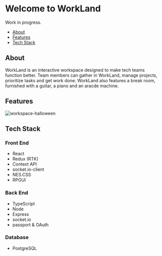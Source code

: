 # Welcome to WorkLand

Work in progress.

- [About](#about)
- [Features](#features)
- [Tech Stack](#tech-stack)

## About

WorkLand is an interactive workspace designed to make tech teams function better. Team members can gather in WorkLand, manage projects, prioritize tasks and get work done. WorkLand also features a break room, furnished with a guitar, a piano and an aracde machine.

## Features

![workspace-halloween](./docs/workspace-preview.gif)

## Tech Stack

### Front End

- React
- Redux (RTK)
- Context API
- socket.io-client
- NES.CSS
- RPGUI

### Back End

- TypeScript
- Node
- Express
- socket.io
- passport & OAuth

### Database

- PostgreSQL

